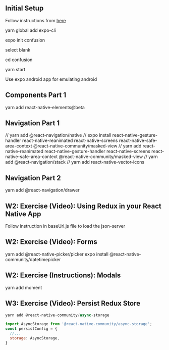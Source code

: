 ## Initial Setup

Follow instructions from [here](https://reactnative.dev/docs/environment-setup)

yarn global add expo-cli

expo init confusion

select blank

cd confusion

yarn start

Use expo android app for emulating android

## Components Part 1

yarn add react-native-elements@beta

## Navigation Part 1

// yarn add @react-navigation/native
// expo install react-native-gesture-handler react-native-reanimated react-native-screens react-native-safe-area-context @react-native-community/masked-view
// yarn add react-native-reanimated react-native-gesture-handler react-native-screens react-native-safe-area-context @react-native-community/masked-view
// yarn add @react-navigation/stack
// yarn add react-native-vector-icons

## Navigation Part 2

yarn add @react-navigation/drawer

## W2: Exercise (Video): Using Redux in your React Native App

Follow instruction in baseUrl.js file to load the json-server

## W2: Exercise (Video): Forms

yarn add @react-native-picker/picker
expo install @react-native-community/datetimepicker

## W2: Exercise (Instructions): Modals

yarn add moment

## W3: Exercise (Video): Persist Redux Store

```jsx
yarn add @react-native-community/async-storage

import AsyncStorage from '@react-native-community/async-storage';
const persistConfig = {
  //...
  storage: AsyncStorage,
}
```
